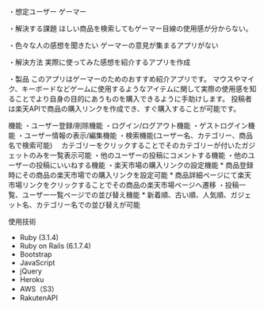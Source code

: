 ・想定ユーザー
ゲーマー

・解決する課題
ほしい商品を検索してもゲーマー目線の使用感が分からない。

・色々な人の感想を聞きたい
ゲーマーの意見が集まるアプリがない

・解決方法
実際に使ってみた感想を紹介するアプリを作成

・製品
このアプリはゲーマーのためのおすすめ紹介アプリです。
マウスやマイク、キーボードなどゲームに使用するようなアイテムに関して実際の使用感を知ることでより自身の目的にあうものを購入できるように手助けします。
投稿者は楽天APIで商品の購入リンクを作成でき、すぐ購入することが可能です。


機能
・ユーザー登録/削除機能
・ログイン/ログアウト機能
・ゲストログイン機能
・ユーザー情報の表示/編集機能
・検索機能(ユーザー名、カテゴリー、商品名で検索可能)
　カテゴリーをクリックすることでそのカテゴリーが付いたガジェットのみを一覧表示可能
・他のユーザーの投稿にコメントする機能
・他のユーザーの投稿にいいねする機能
・楽天市場の購入リンクの設定機能
    * 商品登録時にその商品の楽天市場での購入リンクを設定可能
    * 商品詳細ページにて楽天市場リンクをクリックすることでその商品の楽天市場ページへ遷移
・投稿一覧、ユーザー一覧ページでの並び替え機能
    * 新着順、古い順、人気順、ガジェット名、カテゴリー名での並び替えが可能

使用技術
* Ruby (3.1.4)
* Ruby on Rails (6.1.7.4)
* Bootstrap
* JavaScript
* jQuery
* Heroku
* AWS（S3）
* RakutenAPI
